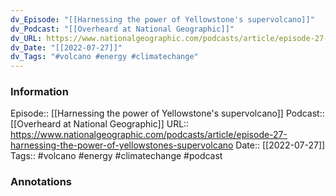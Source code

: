 ```yaml
---
dv_Episode: "[[Harnessing the power of Yellowstone's supervolcano]]"
dv_Podcast: "[[Overheard at National Geographic]]"
dv_URL: https://www.nationalgeographic.com/podcasts/article/episode-27-harnessing-the-power-of-yellowstones-supervolcano
dv_Date: "[[2022-07-27]]"
dv_Tags: "#volcano #energy #climatechange"
---
```

### Information

Episode:: [[Harnessing the power of Yellowstone's supervolcano]]
Podcast:: [[Overheard at National Geographic]]
URL:: https://www.nationalgeographic.com/podcasts/article/episode-27-harnessing-the-power-of-yellowstones-supervolcano
Date:: [[2022-07-27]]
Tags:: #volcano #energy #climatechange 
#podcast


### Annotations

